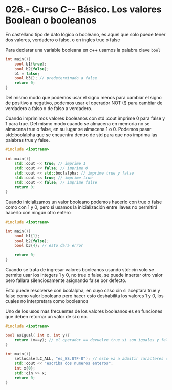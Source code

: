026.- Curso C-- Básico. Los valores Boolean o booleanos
===

En castellano tipo de dato lógico o booleano, es aquel que solo puede tener dos
valores, verdadero o falso, o en ingles true o false

Para declarar una variable booleana en c++ usamos la palabra clave `bool`

```c++
int main(){
    bool b1{true};
    bool b2{false};
    b1 = false;
    bool b3{}; // predeterminado a false
    return 0;
}
```

Del mismo modo que podemos usar el signo menos para cambiar el signo de
positivo a negativo, podemos usar el operador NOT (!) para cambiar de verdadero
a falso o de falso a verdadero.

Cuando imprimimos valores booleanos con std::cout  imprime 0 para false y 1
para true. Del mismo modo cuando se almacena en memoria no se almacena true o
false, en su lugar se almacena 1 o 0. Podemos pasar std::boolalpha que se
encuentra dentro de std para que nos imprima las palabras true y false.

```c++
#include <iostream>

int main(){
    std::cout << true; // imprime 1
    std::cout << false; // imprime 0
    std::cout << std::boolalpha; // imprime true y false
    std::cout << true; // imprime true
    std::cout << false; // imprime false
    return 0;
}
```

Cuando inicializamos un valor booleano podemos hacerlo con true o false como
con 1 y 0, pero si usamos la inicialización entre llaves no permitirá hacerlo
con ningún otro entero

```c++
#include <iostream>

int main(){
    bool b1{1};
    bool b2{false};
    bool b3{4}; // esto dara error
    
    return 0;
}
```

Cuando se trata de ingresar valores booleanos usando std::cin solo se permite
usar los integers 1 y 0, no true o false, se puede insertar otro valor pero
fallara silenciosamente asignando false por defecto.

Esto puede resolverse con boolalpha, en cuyo caso cin si aceptara true y false
como valor booleano pero hacer esto deshabilita los valores 1 y 0, los cuales
no interpretara como booleanos

Uno de los usos mas frecuentes de los valores booleanos es en funciones que
deben retornar un valor de si o no. 

```c++
#include <iostream>

bool esIgual( int x, int y){
    return (x==y); // el operador == devuelve true si son iguales y false si no lo son.
}

int main(){
    setlocale(LC_ALL, "es_ES.UTF-8"); // esto va a admitir caracteres del castellano
    std::cout << "escriba dos numeros enteros";
    int x{0};
    std::cin >> x;
    return 0;
}
```
